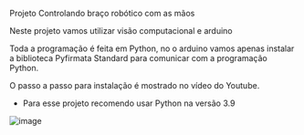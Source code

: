 Projeto Controlando braço robótico com as mãos

Neste projeto vamos utilizar visão computacional e arduino

Toda a programação é feita em Python,
no o arduino vamos apenas instalar a biblioteca Pyfirmata Standard para comunicar com a programação Python.

O passo a passo para instalação é mostrado no vídeo do Youtube.

* Para esse projeto recomendo usar Python na versão 3.9

![image](https://github.com/user-attachments/assets/01af0426-7514-437f-aecc-d2267797de2d)
